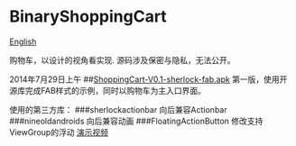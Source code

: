 BinaryShoppingCart
==================
[English](https://github.com/BinaryAlbum/BinaryShoppingCart/blob/master/README.md)

购物车，以设计的视角看实现. 源码涉及保密与隐私，无法公开。

2014年7月29日上午
##[ShoppingCart-V0.1-sherlock-fab.apk](https://github.com/BinaryAlbum/BinaryShoppingCart/blob/master/bin/ShoppingCart-V0.1-sherlock-fab.apk)
第一版，使用开源库完成FAB样式的示例，同时以购物车为主入口界面。

使用的第三方库：
###sherlockactionbar 向后兼容Actionbar
###nineoldandroids 向后兼容动画
###FloatingActionButton 修改支持ViewGroup的浮动
[演示视频](https://github.com/BinaryAlbum/BinaryShoppingCart/blob/master/video/shoppingcart-sherlock-fab.mp4)
